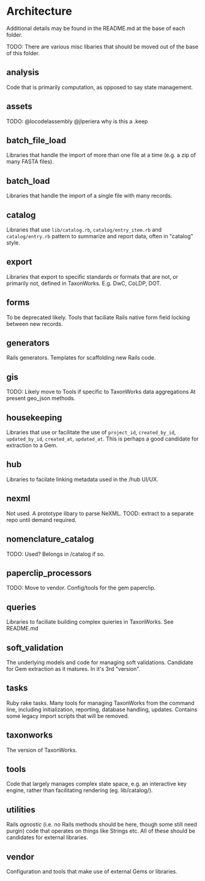 # Architecture

Additional details may be found in the README.md at the base of each folder.

TODO: There are various misc libaries that should be moved out of the base of this folder.

## analysis
Code that is primarily computation, as opposed to say state management.

## assets
TODO: @locodelassembly @jlperiera why is this a .keep 

## batch_file_load
Libraries that handle the import of more than one file at a time (e.g. a zip of many FASTA files).

## batch_load
Libraries that handle the import of a single file with many records.

## catalog
Libraries that use `lib/catalog.rb`, `catalog/entry_item.rb` and `catalog/entry.rb` pattern to summarize and report data, often in "catalog" style.  

## export
Libraries that export to specific standards or formats that are not, or primarily not, defined in TaxonWorks. E.g. DwC, CoLDP, DOT.

## forms
To be deprecated likely.  Tools that faciliate Rails native form field locking between new records.

## generators
Rails generators. Templates for scaffolding new Rails code.

## gis
TODO: Likely move to Tools if specific to TaxonWorks data aggregations
At present geo_json methods. 

## housekeeping
Libraries that use or facilitate the use of `project_id`, `created_by_id`, `updated_by_id`, `created_at`, `updated_at`.  This is perhaps a good candidate for extraction to a Gem.

## hub
Libraries to facilate linking metadata used in the /hub UI/UX.

## nexml
Not used. A prototype libary to parse NeXML. TOOD: extract to a separate repo until demand required.

## nomenclature_catalog
TODO: Used? Belongs in /catalog if so.

## paperclip_processors
TODO: Move to vendor. Config/tools for the gem paperclip.

## queries
Libraries to faciliate building complex quieries in TaxonWorks. See README.md

## soft_validation
The underlying models and code for managing soft validations.  Candidate for Gem extraction as it matures.  In it's 3rd "version". 

## tasks
Ruby rake tasks.  Many tools for managing TaxonWorks from the command line, including initialization, reporting, database handling, updates.  Contains some legacy import scripts that will be removed.

## taxonworks
The version of TaxonWorks.

## tools
Code that largely manages complex state space, e.g. an interactive key engine, rather than facilitating rendering (eg. lib/catalog/).

## utilities
Rails *agnostic* (i.e. no Rails methods should be here, though some still need purgin) code that operates on things like Strings etc.  All of these should be candidates for external libraries.

## vendor
Configuration and tools that make use of external Gems or libraries.
